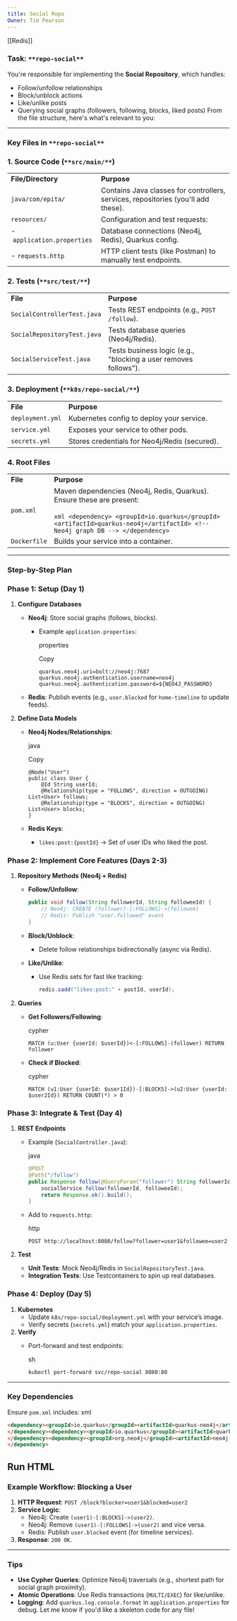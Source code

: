 ```yaml
---
title: Social Repo
Owner: Tim Pearson
---
```

[[Redis]]

### **Task:** `**repo-social**`
You're responsible for implementing the **Social Repository**, which handles:
- Follow/unfollow relationships
- Block/unblock actions
- Like/unlike posts
- Querying social graphs (followers, following, blocks, liked posts)
From the file structure, here's what's relevant to you:
---
### **Key Files in** `**repo-social**`
### **1. Source Code (**`**src/main/**`**)**
|   |   |
|---|---|
|**File/Directory**|**Purpose**|
|`java/com/epita/`|Contains Java classes for controllers, services, repositories (you'll add these).|
|`resources/`|Configuration and test requests:|
|- `application.properties`|Database connections (Neo4j, Redis), Quarkus config.|
|- `requests.http`|HTTP client tests (like Postman) to manually test endpoints.|
### **2. Tests (**`**src/test/**`**)**
|   |   |
|---|---|
|**File**|**Purpose**|
|`SocialControllerTest.java`|Tests REST endpoints (e.g., `POST /follow`).|
|`SocialRepositoryTest.java`|Tests database queries (Neo4j/Redis).|
|`SocialServiceTest.java`|Tests business logic (e.g., "blocking a user removes follows").|
### **3. Deployment (**`**k8s/repo-social/**`**)**
|   |   |
|---|---|
|**File**|**Purpose**|
|`deployment.yml`|Kubernetes config to deploy your service.|
|`service.yml`|Exposes your service to other pods.|
|`secrets.yml`|Stores credentials for Neo4j/Redis (secured).|
### **4. Root Files**
|   |   |
|---|---|
|**File**|**Purpose**|
|`pom.xml`|Maven dependencies (Neo4j, Redis, Quarkus). Ensure these are present:  <br>  <br>`xml <dependency> <groupId>io.quarkus</groupId> <artifactId>quarkus-neo4j</artifactId> <!-- Neo4j graph DB --> </dependency>`|
|`Dockerfile`|Builds your service into a container.|
---
### **Step-by-Step Plan**
### **Phase 1: Setup (Day 1)**
1. **Configure Databases**
    - **Neo4j**: Store social graphs (follows, blocks).
        - Example `application.properties`:
            
            properties
            
            Copy
            
            ```Plain
            quarkus.neo4j.uri=bolt://neo4j:7687
            quarkus.neo4j.authentication.username=neo4j
            quarkus.neo4j.authentication.password=${NEO4J_PASSWORD}
            ```
            
    - **Redis**: Publish events (e.g., `user.blocked` for `home-timeline` to update feeds).
2. **Define Data Models**
    - **Neo4j Nodes/Relationships**:
        
        java
        
        Copy
        
        ```Plain
        @Node("User")
        public class User {
            @Id String userId;
            @Relationship(type = "FOLLOWS", direction = OUTGOING) List<User> follows;
            @Relationship(type = "BLOCKS", direction = OUTGOING) List<User> blocks;
        }
        ```
        
    - **Redis Keys**:
        - `likes:post:{postId}` → Set of user IDs who liked the post.
### **Phase 2: Implement Core Features (Days 2-3)**
1. **Repository Methods (Neo4j + Redis)**
    - **Follow/Unfollow**:
        
        ```Java
        public void follow(String followerId, String followeeId) {
            // Neo4j: CREATE (follower)-[:FOLLOWS]->(followee)
            // Redis: Publish "user.followed" event
        }
        ```
        
    - **Block/Unblock**:
        - Delete follow relationships bidirectionally (async via Redis).
    - **Like/Unlike**:
        - Use Redis sets for fast like tracking:
            
              
            
            ```Java
            redis.sadd("likes:post:" + postId, userId);
            ```
            
2. **Queries**
    - **Get Followers/Following**:
        
        cypher
        
        ```Plain
        MATCH (u:User {userId: $userId})<-[:FOLLOWS]-(follower) RETURN follower
        ```
        
    - **Check if Blocked**:
        
        cypher
        
        ```Plain
        MATCH (u1:User {userId: $user1Id})-[:BLOCKS]->(u2:User {userId: $user2Id}) RETURN COUNT(*) > 0
        ```
        
### **Phase 3: Integrate & Test (Day 4)**
1. **REST Endpoints**
    - Example (`SocialController.java`):
        
        java
        
        ```Java
        @POST
        @Path("/follow")
        public Response follow(@QueryParam("follower") String followerId, @QueryParam("followee") String followeeId) {
            socialService.follow(followerId, followeeId);
            return Response.ok().build();
        }
        ```
        
    - Add to `requests.http`:
        
        http
        
        ```Plain
        POST http://localhost:8080/follow?follower=user1&followee=user2
        ```
        
2. **Test**
    - **Unit Tests**: Mock Neo4j/Redis in `SocialRepositoryTest.java`.
    - **Integration Tests**: Use Testcontainers to spin up real databases.
### **Phase 4: Deploy (Day 5)**
1. **Kubernetes**
    - Update `k8s/repo-social/deployment.yml` with your service’s image.
    - Verify secrets (`secrets.yml`) match your `application.properties`.
2. **Verify**
    - Port-forward and test endpoints:
        
        sh
        
        ```Bash
        kubectl port-forward svc/repo-social 8080:80
        ```
        
---
### **Key Dependencies**
Ensure `pom.xml` includes:
xml
```HTML
<dependency><groupId>io.quarkus</groupId><artifactId>quarkus-neo4j</artifactId> <!-- Neo4j -->
</dependency><dependency><groupId>io.quarkus</groupId><artifactId>quarkus-redis-client</artifactId> <!-- Redis -->
</dependency><dependency><groupId>org.neo4j</groupId><artifactId>neo4j-ogm-core</artifactId> <!-- Neo4j OGM -->
</dependency>
```
Run HTML
---
### **Example Workflow: Blocking a User**
1. **HTTP Request**: `POST /block?blocker=user1&blocked=user2`
2. **Service Logic**:
    - Neo4j: Create `(user1)-[:BLOCKS]->(user2)`.
    - Neo4j: Remove `(user1)-[:FOLLOWS]->(user2)` and vice versa.
    - Redis: Publish `user.blocked` event (for timeline services).
3. **Response**: `200 OK`.
---
### **Tips**
- **Use Cypher Queries**: Optimize Neo4j traversals (e.g., shortest path for social graph proximity).
- **Atomic Operations**: Use Redis transactions (`MULTI/EXEC`) for like/unlike.
- **Logging**: Add `quarkus.log.console.format` in `application.properties` for debug.
Let me know if you'd like a skeleton code for any file!